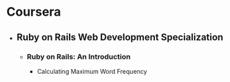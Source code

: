 <!DOCTYPE html>
<html lang="en">
  <head>
    <meta charset="utf-8">
    <meta http-equiv="X-UA-Compatible" content="IE=edge">
    <meta name="viewport" content="width=device-width, initial-scale=1">
    <title>Readme - Coursera</title>
  </head>
  <body>
    <h1>Coursera</h1>
    <ul>
    	<li><h2>Ruby on Rails Web Development Specialization</h2>
    		<ul>
    			<li><h3>Ruby on Rails: An Introduction</h3>
    				<ul>
    					<li>Calculating Maximum Word Frequency</li>
					</ul>
    			</li>
    		</ul>
    	</li>
    </ul>
  </body>
</html>